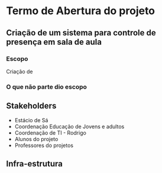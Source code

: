 #  Termo de Abertura do projeto

## Criação de um sistema para controle de presença em sala de aula

### Escopo 
Criação de

### O que não parte dio escopo

## Stakeholders

- Estácio de Sá 
- Coordenação Educação de Jovens e adultos
- Coordenação de TI - Rodrigo
- Alunos do projeto
- Professores do projetos

## Infra-estrutura


